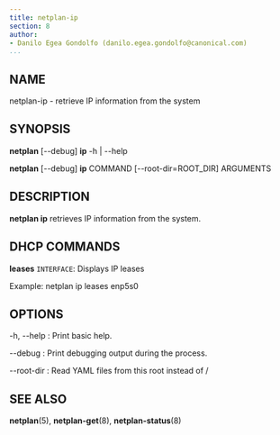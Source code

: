 ```yaml
---
title: netplan-ip
section: 8
author:
- Danilo Egea Gondolfo (danilo.egea.gondolfo@canonical.com)
...
```


## NAME

netplan-ip - retrieve IP information from the system

## SYNOPSIS

  **netplan** [--debug] **ip** -h | --help

  **netplan** [--debug] **ip** COMMAND [--root-dir=ROOT_DIR] ARGUMENTS

## DESCRIPTION

**netplan ip** retrieves IP information from the system.

## DHCP COMMANDS

**leases** `INTERFACE`: Displays IP leases

Example: netplan ip leases enp5s0

## OPTIONS

  -h, --help
:   Print basic help.

  --debug
:   Print debugging output during the process.

  --root-dir
:   Read YAML files from this root instead of /

## SEE ALSO

  **netplan**(5), **netplan-get**(8), **netplan-status**(8)
